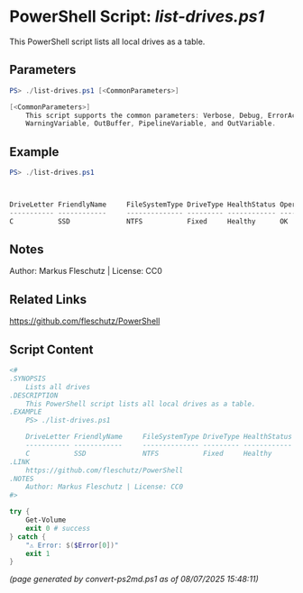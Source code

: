 PowerShell Script: *list-drives.ps1*
===================================

This PowerShell script lists all local drives as a table.

Parameters
----------
```powershell
PS> ./list-drives.ps1 [<CommonParameters>]

[<CommonParameters>]
    This script supports the common parameters: Verbose, Debug, ErrorAction, ErrorVariable, WarningAction, 
    WarningVariable, OutBuffer, PipelineVariable, and OutVariable.
```

Example
-------
```powershell
PS> ./list-drives.ps1



DriveLetter FriendlyName     FileSystemType DriveType HealthStatus OperationalStatus SizeRemaining      Size
----------- ------------     -------------- --------- ------------ ----------------- -------------      ----
C           SSD              NTFS           Fixed     Healthy      OK                    449.65 GB 930.43 GB

```

Notes
-----
Author: Markus Fleschutz | License: CC0

Related Links
-------------
https://github.com/fleschutz/PowerShell

Script Content
--------------
```powershell
<#
.SYNOPSIS
	Lists all drives
.DESCRIPTION
	This PowerShell script lists all local drives as a table.
.EXAMPLE
	PS> ./list-drives.ps1

	DriveLetter FriendlyName     FileSystemType DriveType HealthStatus OperationalStatus SizeRemaining      Size
	----------- ------------     -------------- --------- ------------ ----------------- -------------      ----
	C           SSD              NTFS           Fixed     Healthy      OK                    449.65 GB 930.43 GB
.LINK
	https://github.com/fleschutz/PowerShell
.NOTES
	Author: Markus Fleschutz | License: CC0
#>

try {
	Get-Volume
	exit 0 # success
} catch {
	"⚠️ Error: $($Error[0])"
	exit 1
}
```

*(page generated by convert-ps2md.ps1 as of 08/07/2025 15:48:11)*
